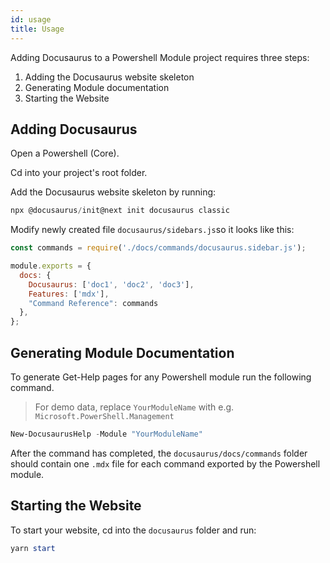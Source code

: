 ```yaml
---
id: usage
title: Usage
---
```


Adding Docusaurus to a Powershell Module project requires three steps:

1. Adding the Docusaurus website skeleton
2. Generating Module documentation
3. Starting the Website

## Adding Docusaurus

Open a Powershell (Core).

Cd into your project's root folder.

Add the Docusaurus website skeleton by running:

```powershell
npx @docusaurus/init@next init docusaurus classic
```

Modify newly created file `docusaurus/sidebars.js`so it looks like this:

```js
const commands = require('./docs/commands/docusaurus.sidebar.js');

module.exports = {
  docs: {
    Docusaurus: ['doc1', 'doc2', 'doc3'],
    Features: ['mdx'],
    "Command Reference": commands
  },
};
```

## Generating Module Documentation

To generate Get-Help pages for any Powershell module run the following command.

> For demo data, replace `YourModuleName` with e.g. `Microsoft.PowerShell.Management`

```powershell
New-DocusaurusHelp -Module "YourModuleName"
```

After the command has completed, the `docusaurus/docs/commands` folder
should contain one `.mdx` file for each command exported by the Powershell module.

## Starting the Website

To start your website, cd into the `docusaurus` folder and run:

```powershell
yarn start
```
